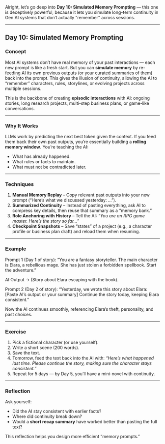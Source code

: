 Alright, let’s go deep into **Day 10: Simulated Memory Prompting** — this one is deceptively powerful, because it lets you simulate long-term continuity in Gen AI systems that don’t actually “remember” across sessions.

---

## **Day 10: Simulated Memory Prompting**

### **Concept**

Most AI systems don’t have real memory of your past interactions — each new prompt is like a fresh start. But you can **simulate memory** by re-feeding AI its own previous outputs (or your curated summaries of them) back into the prompt. This gives the illusion of continuity, allowing the AI to “remember” characters, rules, storylines, or evolving projects across multiple sessions.

This is the backbone of creating **episodic interactions** with AI: ongoing stories, long research projects, multi-step business plans, or game-like conversations.

---

### **Why It Works**

LLMs work by predicting the next best token given the context. If you feed them back their own past outputs, you’re essentially building a **rolling memory window**. You’re teaching the AI:

* What has already happened.
* What rules or facts to maintain.
* What must not be contradicted later.

---

### **Techniques**

1. **Manual Memory Replay** – Copy relevant past outputs into your new prompt (“Here’s what we discussed yesterday: …”).
2. **Summarized Continuity** – Instead of pasting everything, ask AI to compress key details, then reuse that summary as a “memory bank.”
3. **Role Anchoring with History** – Tell the AI: *“You are an RPG game master. Here’s the story so far…”*
4. **Checkpoint Snapshots** – Save “states” of a project (e.g., a character profile or business plan draft) and reload them when resuming.

---

### **Example**

Prompt 1 (Day 1 of story):
“You are a fantasy storyteller. The main character is Elara, a rebellious mage. She has just stolen a forbidden spellbook. Start the adventure.”

AI Output → (Story about Elara escaping with the book).

Prompt 2 (Day 2 of story):
“Yesterday, we wrote this story about Elara:
\[Paste AI’s output or your summary]
Continue the story today, keeping Elara consistent.”

Now the AI continues smoothly, referencing Elara’s theft, personality, and past choices.

---

### **Exercise**

1. Pick a fictional character (or use yourself).
2. Write a short scene (200 words).
3. Save the text.
4. Tomorrow, feed the text back into the AI with:
   *“Here’s what happened last time. Please continue the story, making sure the character stays consistent.”*
5. Repeat for 5 days — by Day 5, you’ll have a mini-novel with continuity.

---

### **Reflection**

Ask yourself:

* Did the AI stay consistent with earlier facts?
* Where did continuity break down?
* Would a **short recap summary** have worked better than pasting the full text?

This reflection helps you design more efficient “memory prompts.”
